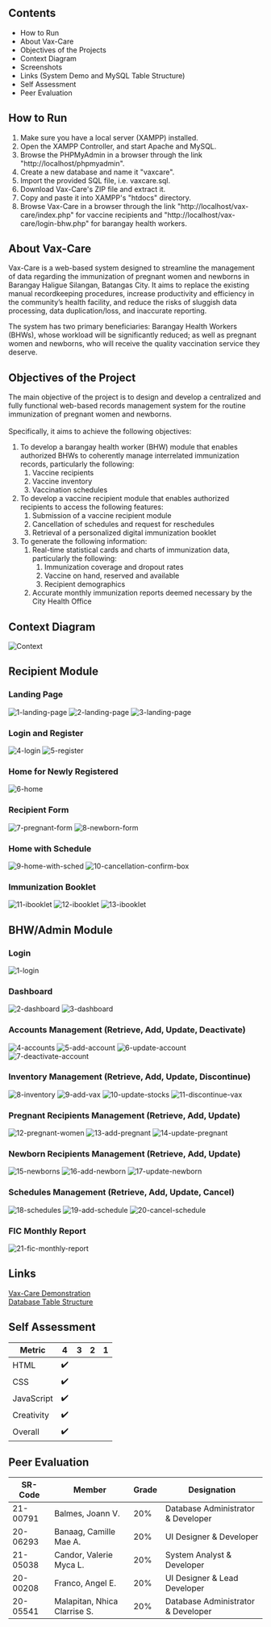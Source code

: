 ## Contents
- How to Run
- About Vax-Care
- Objectives of the Projects
- Context Diagram
- Screenshots
- Links (System Demo and MySQL Table Structure)
- Self Assessment
- Peer Evaluation

## How to Run

1. Make sure you have a local server (XAMPP) installed.
2. Open the XAMPP Controller, and start Apache and MySQL.
3. Browse the PHPMyAdmin in a browser through the link "http://localhost/phpmyadmin".
4. Create a new database and name it "vaxcare".
5. Import the provided SQL file, i.e. vaxcare.sql.
6. Download Vax-Care's ZIP file and extract it.
7. Copy and paste it into XAMPP's "htdocs" directory.
8. Browse Vax-Care in a browser through the link "http://localhost/vax-care/index.php" for vaccine recipients and "http://localhost/vax-care/login-bhw.php" for barangay health workers.

## About Vax-Care

Vax-Care is a web-based system designed to streamline the management of data regarding the immunization of pregnant women and newborns in Barangay Haligue Silangan, Batangas City. It aims to replace the existing manual recordkeeping procedures, increase productivity and efficiency in the community’s health facility, and reduce the risks of sluggish data processing, data duplication/loss, and inaccurate reporting. 

The system has two primary beneficiaries: Barangay Health Workers (BHWs), whose workload will be significantly reduced; as well as pregnant women and newborns, who will receive the quality vaccination service they deserve.

## Objectives of the Project

The main objective of the project is to design and develop a centralized and fully functional web-based records management system for the routine immunization of pregnant women and newborns. </br></br>Specifically, it aims to achieve the following objectives: </br>

<ol>
  <li> 
    To develop a barangay health worker (BHW) module that enables authorized BHWs to coherently manage interrelated immunization records, particularly the following:
  <ol>
    <li>Vaccine recipients</li>
    <li>Vaccine inventory</li>
    <li>Vaccination schedules</li>
  </ol>
  </li>
  <li>To develop a vaccine recipient module that enables authorized recipients to access the following features:
  <ol>
    <li>Submission of a vaccine recipient module</li>
    <li>Cancellation of schedules and request for reschedules</li>
    <li>Retrieval of a personalized digital immunization booklet</li>
  </ol>
  </li>
  <li>
    To generate the following information:
    <ol>
      <li>
        Real-time statistical cards and charts of immunization data, particularly the following:
        <ol>
          <li>Immunization coverage and dropout rates</li>
          <li>Vaccine on hand, reserved and available</li>
          <li>Recipient demographics</li>
        </ol>
      </li>
      <li>Accurate monthly immunization reports deemed necessary by the City Health Office</li>
    </ol>
  </li>
</ol>

## Context Diagram

![Context](https://github.com/francokiid/vax-care/assets/117970385/0566b852-5885-42b6-889b-3f89da6f7008)

## Recipient Module

### Landing Page
![1-landing-page](https://github.com/francokiid/vax-care/assets/117970385/23c58706-ecc1-4bbe-9b8b-b33a2d670e9c)
![2-landing-page](https://github.com/francokiid/vax-care/assets/117970385/38a03264-b419-4fe5-bbd8-9f26af08e3c7)
![3-landing-page](https://github.com/francokiid/vax-care/assets/117970385/61922c62-746c-47f1-9ffa-52e68bd26259)

### Login and Register
![4-login](https://github.com/francokiid/vax-care/assets/117970385/7c131926-6d7f-4e34-a1e1-6ae1070d0a70)
![5-register](https://github.com/francokiid/vax-care/assets/117970385/76647c58-1e96-4a17-ab59-be9359375c73)

### Home for Newly Registered
![6-home](https://github.com/francokiid/vax-care/assets/117970385/5e575907-ff45-4655-908d-e294f2a351a2)

### Recipient Form
![7-pregnant-form](https://github.com/francokiid/vax-care/assets/117970385/e92f6a1b-96f3-4e34-89b9-25d2b853fc11)
![8-newborn-form](https://github.com/francokiid/vax-care/assets/117970385/a91dcfc1-9e68-4499-b411-e477c89b32dc)

### Home with Schedule
![9-home-with-sched](https://github.com/francokiid/vax-care/assets/117970385/6e3216d1-c891-454f-91c7-d74960f52216)
![10-cancellation-confirm-box](https://github.com/francokiid/vax-care/assets/117970385/f50588b6-d9be-490a-a7af-2b1a19ab7cd6)

### Immunization Booklet
![11-ibooklet](https://github.com/francokiid/vax-care/assets/117970385/41d951c6-dcbb-41b6-9725-1d5b6f1b41c0)
![12-ibooklet](https://github.com/francokiid/vax-care/assets/117970385/0a0e89aa-134f-4802-ad55-d4ddcf4a1354)
![13-ibooklet](https://github.com/francokiid/vax-care/assets/117970385/38e154e9-f66e-431e-91c6-45c50a0c33d2)

## BHW/Admin Module

### Login
![1-login](https://github.com/francokiid/vax-care/assets/117970385/d8b6b155-d132-46a5-8cca-e037835d7e29)

### Dashboard
![2-dashboard](https://github.com/francokiid/vax-care/assets/117970385/626466ec-3c33-468c-acfa-099a69eb72e7)
![3-dashboard](https://github.com/francokiid/vax-care/assets/117970385/22ef8915-7ec8-4619-9a3c-97fbda6006cc)

### Accounts Management (Retrieve, Add, Update, Deactivate)
![4-accounts](https://github.com/francokiid/vax-care/assets/117970385/d50264ae-4043-4a5b-b279-7c279b4afd46)
![5-add-account](https://github.com/francokiid/vax-care/assets/117970385/3b75b6fa-8787-44e5-850e-4b55794ba1a9)
![6-update-account](https://github.com/francokiid/vax-care/assets/117970385/d8fa6ddf-c609-4b77-b372-b537cf31b1f6)
![7-deactivate-account](https://github.com/francokiid/vax-care/assets/117970385/2c5b8ddc-e347-4a83-9683-8dfc6cbbeb30)

### Inventory Management (Retrieve, Add, Update, Discontinue)
![8-inventory](https://github.com/francokiid/vax-care/assets/117970385/c2c6babf-0704-4e69-9970-5f64fab613d1)
![9-add-vax](https://github.com/francokiid/vax-care/assets/117970385/29524a76-b555-4208-b39c-6c64510466c3)
![10-update-stocks](https://github.com/francokiid/vax-care/assets/117970385/3e083cbe-aa73-46de-b608-17466f1eb041)
![11-discontinue-vax](https://github.com/francokiid/vax-care/assets/117970385/a485b0f6-a675-4588-80c6-44e1c02a75c6)

### Pregnant Recipients Management (Retrieve, Add, Update)
![12-pregnant-women](https://github.com/francokiid/vax-care/assets/117970385/441e8bcc-b078-419c-9da1-3557ad319a02)
![13-add-pregnant](https://github.com/francokiid/vax-care/assets/117970385/59adbc3b-9db0-4ff6-bb07-17be8bac57aa)
![14-update-pregnant](https://github.com/francokiid/vax-care/assets/117970385/161956f6-5474-4463-a077-b06510688d8d)

### Newborn Recipients Management (Retrieve, Add, Update)
![15-newborns](https://github.com/francokiid/vax-care/assets/117970385/1a2f7453-877d-41ca-ad29-2bc88dc8020f)
![16-add-newborn](https://github.com/francokiid/vax-care/assets/117970385/6410d159-689a-43c1-8054-f9afd393ab9c)
![17-update-newborn](https://github.com/francokiid/vax-care/assets/117970385/ac1f0fdd-1961-47a1-8f91-78f02aef1d6d)

### Schedules Management (Retrieve, Add, Update, Cancel)
![18-schedules](https://github.com/francokiid/vax-care/assets/117970385/09b1469e-3019-4dec-893f-67ceb2008f23)
![19-add-schedule](https://github.com/francokiid/vax-care/assets/117970385/752197fd-c6b6-4e9f-b3f6-709163bd7c55)
![20-cancel-schedule](https://github.com/francokiid/vax-care/assets/117970385/4d2b8039-7cf9-4678-ad70-33963300cc96)

### FIC Monthly Report
![21-fic-monthly-report](https://github.com/francokiid/vax-care/assets/117970385/d0fb33d4-c0f2-4942-80ab-6193aa4dd485)

## Links

[Vax-Care Demonstration](https://drive.google.com/file/d/1kAGwqHioyPp3Ngtx7I4d1bYF-uqdv-nO/view?usp=sharing) </br>
[Database Table Structure](https://docs.google.com/document/d/1L6wKUe1M9zm6pQChxm1D2aEjgTNvmECP4B-u2_n6QgA/edit?usp=sharing)

## Self Assessment

|  Metric  | 4         | 3        | 2       | 1        |
| ------------- | ---------------- | --------------- | -------------- | --------------- |
| HTML  |  :heavy_check_mark:    |     |    |     |
| CSS  |   :heavy_check_mark:    |     |    |     |
| JavaScript  |   :heavy_check_mark:    |     |    |     |
| Creativity  |  :heavy_check_mark:    |     |    |     |
| Overall  |   :heavy_check_mark:    |     |    |     |

## Peer Evaluation

|  SR-Code | Member | Grade | Designation |
| -------- | -------- | -------- | -------- |
| 21-00791 | Balmes, Joann V. | 20% | Database Administrator & Developer |
| 20-06293 | Banaag, Camille Mae A. | 20% | UI Designer & Developer |
| 21-05038 | Candor, Valerie Myca L. | 20% | System Analyst & Developer |
| 20-00208 | Franco, Angel E. | 20% | UI Designer & Lead Developer |
| 20-05541 | Malapitan, Nhica Clarrise S. | 20% | Database Administrator & Developer  |

